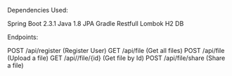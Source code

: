Dependencies Used:

Spring Boot 2.3.1
Java 1.8
JPA
 Gradle
Restfull
Lombok
H2 DB

Endpoints:

POST /api/register (Register User)
GET /api/file (Get all files)
POST /api/file (Upload a file)
GET /api//file/{id} (Get file by Id)
POST /api/file/share (Share a file)

